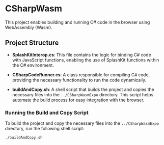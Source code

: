 # CSharpWasm

This project enables building and running C# code in the browser using WebAssembly (Wasm).

## Project Structure

- **SplashKitInterop.cs**: This file contains the logic for binding C# code with JavaScript functions, enabling the use of SplashKit functions within the C# environment.

- **CSharpCodeRunner.cs**: A class responsible for compiling C# code, providing the necessary functionality to run the code dynamically.

- **buildAndCopy.sh**: A shell script that builds the project and copies the necessary files into the `../CSharpWasmExpo` directory. This script helps automate the build process for easy integration with the browser.

### Running the Build and Copy Script

To build the project and copy the necessary files into the `../CSharpWasmExpo` directory, run the following shell script:

```bash
./buildAndCopy.sh
